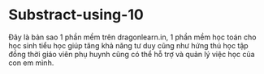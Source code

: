 # Substract-using-10
Đây là bản sao 1 phần mềm trên dragonlearn.in, 1 phần mềm học toán cho học sinh tiểu học giúp tăng khả năng tư duy cũng như hứng thú học tập đồng thời giáo viên phụ huynh cũng có thể hỗ trợ và quản lý việc học của con em mình.
